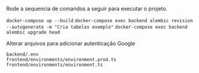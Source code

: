 Rode a sequencia de comandos a seguir para executar o projeto.

`docker-compose up --build`
`docker-compose exec backend alembic revision --autogenerate -m "Cria tabelas exemplo"`
`docker-compose exec backend alembic upgrade head`

Alterar arquivos para adicionar autenticação Google
```
backend/.env
frontend/environments/environment.prod.ts
frontend/environments/environment.ts
```